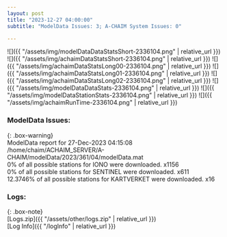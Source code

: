 ```yaml
---
layout: post
title: "2023-12-27 04:00:00"
subtitle: "ModelData Issues: 3; A-CHAIM System Issues: 0"

---
```


![]({{ "/assets/img/modelDataDataStatsShort-2336104.png" | relative_url }})
![]({{ "/assets/img/achaimDataStatsShort-2336104.png" | relative_url }})
![]({{ "/assets/img/achaimDataStatsLong00-2336104.png" | relative_url }})
![]({{ "/assets/img/achaimDataStatsLong01-2336104.png" | relative_url }})
![]({{ "/assets/img/achaimDataStatsLong02-2336104.png" | relative_url }})
![]({{ "/assets/img/modelDataDataStats-2336104.png" | relative_url }})
![]({{ "/assets/img/modelDataStationStats-2336104.png" | relative_url }})
![]({{ "/assets/img/achaimRunTime-2336104.png" | relative_url }})


### ModelData Issues:  
  
{: .box-warning}  
 ModelData report for 27-Dec-2023 04:15:08   
 /home/chaim/ACHAIM_SERVER/A-CHAIM/modelData/2023/361/04/modelData.mat   
 0% of all possible stations for IONO were downloaded. x1156   
 0% of all possible stations for SENTINEL were downloaded. x611   
 12.3746% of all possible stations for KARTVERKET were downloaded. x16   
  


### Logs:  
  
{: .box-note}  
[Logs.zip]({{ "/assets/other/logs.zip" | relative_url }})  
[Log Info]({{ "/logInfo" | relative_url }})  
